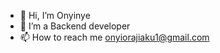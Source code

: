 - 👋 Hi, I’m Onyinye
- 👀 I’m a Backend developer
- 📫 How to reach me onyiorajiaku1@gmail.com

<!---
Onyi-Liveth/Onyi-Liveth is a ✨ special ✨ repository because its `README.md` (this file) appears on your GitHub profile.
You can click the Preview link to take a look at your changes.
--->
